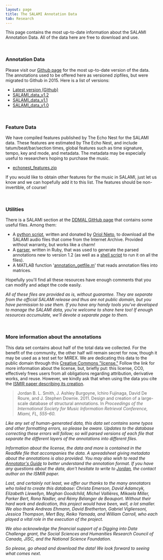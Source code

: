 ```yaml
---
layout: page
title: The SALAMI Annotation Data
tab: Research
---
```


This page contains the most up-to-date information about the SALAMI Annotation Data. All of the data here are free to download and use.

<br>  

### Annotation Data

Please visit our [Github page](https://github.com/DDMAL/salami-data-public) for the most up-to-date version of the data. The annotations used to be offered here as versioned zipfiles, but were migrated to Github in 2015. Here is a list of versions:


* [Latest version (Github)](https://github.com/DDMAL/salami-data-public)
* [SALAMI_data_v1.2](hold) <!-- /datasets/salami/SALAMI_data_v1.2.zip -->
* [SALAMI_data_v1.1](hold) <!-- // /datasets/salami/SALAMI_data_v1.1.zip -->
* [SALAMI_data_v1.0](hold) <!-- /datasets/salami/SALAMI_data_v1.0.zip -->

<br>  

### Feature Data

We have compiled features published by The Echo Nest for the SALAMI data. These features are estimated by The Echo Nest, and include tatum/beat/bar/section times, global features such as time signature, tempo, key and mode, and metadata. The metadata may be especially useful to researchers hoping to purchase the music.

* [echonest_features.zip](hold) <!-- /datasets/salami/echonest_features.zip -->

If you would like to obtain other features for the music in SALAMI, just let us know and we can hopefully add it to this list. The features should be non-invertible, of course!

<br>  

### Utilities

There is a SALAMI section at the [DDMAL GitHub page](https://github.com/DDMAL/SALAMI) that contains some useful files. Among them:

* A [python script](https://github.com/DDMAL/SALAMI/blob/master/SALAMI_download.py), written and donated by [Oriol Nieto](http://steinhardt.nyu.edu/marl/people/nieto), to download all the SALAMI audio files that come from the Internet Archive. Provided without warranty, but works like a charm!
* A [parser](https://github.com/DDMAL/SALAMI/blob/master/get_sections_sept_2012.rb), written in Ruby, that was used to generate the parsed annotations new to version 1.2 (as well as a  [shell script](https://github.com/DDMAL/SALAMI/blob/master/parse_annotations_shell.rb) to run it on all the files).
* A MATLAB function '[annotation_getfile.m](https://github.com/DDMAL/SALAMI/blob/master/annotation_getfile.m)' that reads annotation files into matrices.

Hopefully you'll find all these resources have enough comments that you can modify and adapt the code easily.


_All of these files are provided as is, without guarantee. They are separate from the official SALAMI release and thus are not public domain, but you have permission to use them. If you have any handy tools you've developed to manage the SALAMI data, you're welcome to share here too! If enough resources accumulate, we'll devote a separate page to them._

<br>  

### More information about the annotations

This data set contains about half of the total data we collected. For the benefit of the community, the other half will remain secret for now, though it may be used as a test set for MIREX.
We are dedicating this data to the public domain through this [Creative Commons "license."](http://creativecommons.org/publicdomain/zero/1.0/) Follow the link for more information about the license, but, briefly put: this license, CC0, effectively frees users from all obligations regarding attribution, derivative works, and reuse. However, we kindly ask that when using the data you cite the [ISMIR paper describing its creation](http://music.mcgill.ca/~jordan/salami/SALAMI_ISMIR_2011.pdf).

> Jordan B. L. Smith, J. Ashley Burgoyne, Ichiro Fujinaga, David De Roure, and J. Stephen Downie. 2011. Design and creation of a large-scale database of structural annotations. In <em>Proceedings of the International Society for Music Information Retrieval Conference, Miami, FL, 555–60.

Like any set of human-generated data, this data set contains some typos and other formatting errors, so please be aware. Updates to the database correcting these errors will follow; so will parsed versions of each file that separate the different layers of the annotations into different files.

Information about the license, the data and more is contained in the ReadMe file that accompanies the data. A spreadsheet giving metadata about the annotations is also provided. You may also wish to read the [Annotator's Guide](http://music.mcgill.ca/~jordan/salami/SALAMI-Annotator-Guide.pdf) to better understand the annotation format. If you have any questions about the data, don't hesitate to write to [Jordan](mailto:jordan.smith2@mail.mcgill.ca), the contact author on the ISMIR paper.

Last, and certainly not least, we offer our thanks to the many annotators who toiled to create this database: Christa Emerson, David Adamcyk, Elizabeth Llewellyn, Meghan Goodchild, Michel Vallières, Mikaela Miller, Parker Bert, Rona Nadler, and Rémy Bélanger de Beauport. Without their hard work and dedication, this project would have been, well, a lot smaller. We also thank Andreas Ehmann, David Bretherton, Gabriel Vigliensoni, Jessica Thompson, Mert Bay, Reiko Yamada, and William Carroll, who each played a vital role in the execution of the project.

We also acknowledge the financial support of a Digging into Data Challenge grant, the Social Sciences and Humanities Research Council of Canada, JISC, and the National Science Foundation.

So please, go ahead and download the data! We look forward to seeing what comes next.

